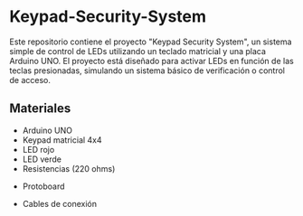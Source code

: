 # Keypad-Security-System
Este repositorio contiene el proyecto "Keypad Security System", un sistema simple de control de LEDs utilizando un teclado matricial y una placa Arduino UNO. El proyecto está diseñado para activar LEDs en función de las teclas presionadas, simulando un sistema básico de verificación o control de acceso.

## Materiales
- Arduino UNO
- Keypad matricial 4x4
- LED rojo
- LED verde
- Resistencias (220 ohms)
* Protoboard
- Cables de conexión

